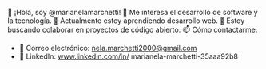👋 ¡Hola, soy @marianelamarchetti!
👀 Me interesa el desarrollo de software y la tecnología.
🌱 Actualmente estoy aprendiendo desarrollo web.
💞️ Estoy buscando colaborar en proyectos de código abierto.
📫 Cómo contactarme:
- 📧 Correo electrónico: nela.marchetti2000@gmail.com
- 🔗 LinkedIn: www.linkedin.com/in/ marianela-marchetti-35aaa92b8




